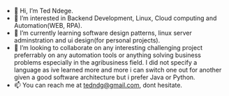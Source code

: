- 👋 Hi, I’m Ted Ndege.
- 👀 I’m interested in Backend Development, Linux, Cloud computing and Automation(WEB, RPA).
- 🌱 I’m currently learning software design patterns, linux server adminstration and  ui design(for personal projects).
- 💞️ I’m looking to collaborate on any interesting challenging project preferrably on any automation tools or anything solving business problems especially in the agribusiness field. I did not specify a language as ive learned more and more i can switch one out for another given a good software architecture but i prefer Java or Python.
- 📫 You can reach me at tedndg@gmail.com, dont hesitate.

<!---
tedndege/tedndege is a ✨ special ✨ repository because its `README.md` (this file) appears on your GitHub profile.
You can click the Preview link to take a look at your changes.
--->
